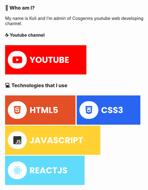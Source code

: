 ### 🍪 Who am I?

My name is Koli and I’m admin of Cosgerms youtube web developing channel.

#### ☕ Youtube channel

[![YouTube](./youtube.svg)](https://www.youtube.com/@-Cosgerms)

### 💻 Technologies that I use
![HTML5](./html.svg) ![CSS3](./css.svg) ![JavaScript](./javascript.svg) ![React](./react.svg)
